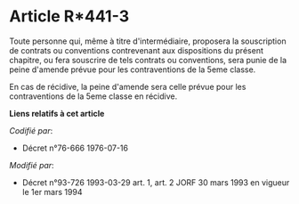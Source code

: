 # Article R*441-3

Toute personne qui, même à titre d'intermédiaire, proposera la souscription de contrats ou conventions contrevenant aux
dispositions du présent chapitre, ou fera souscrire de tels contrats ou conventions, sera punie de la peine d'amende prévue
pour les contraventions de la 5eme classe.

En cas de récidive, la peine d'amende sera celle prévue pour les contraventions de la 5eme classe en récidive.

**Liens relatifs à cet article**

_Codifié par_:

  - Décret n°76-666 1976-07-16

_Modifié par_:

  - Décret n°93-726 1993-03-29 art. 1, art. 2 JORF 30 mars 1993 en vigueur le 1er mars 1994
